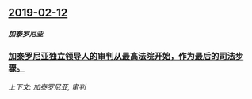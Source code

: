 ## [2019-02-12](/news/2019/02/12/index.md)

##### 加泰罗尼亚
### [加泰罗尼亚独立领导人的审判从最高法院开始，作为最后的司法步骤。 ](/news/2019/02/12/加泰罗尼亚独立领导人的审判从最高法院开始-作为最后的司法步骤.md)
_上下文: 加泰罗尼亚, 审判_

